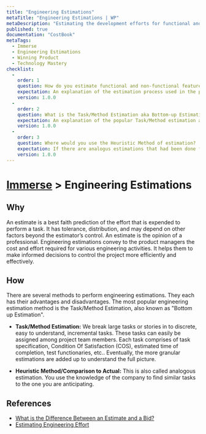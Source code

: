 ```yaml
---
title: "Engineering Estimations"
metaTitle: "Engineering Estimations | WP"
metaDescription: "Estimating the development efforts for functional and non-functional features."
published: true
documentation: "CostBook"
metaTags:
  - Immerse
  - Engineering Estimations
  - Winning Product 
  - Technology Mastery
checklist: 
  -
    order: 1
    question: How do you estimate functional and non-functional features in your project?
    expectation: An explanation of the estimation process used in the project. 
    version: 1.0.0
  -
    order: 2
    question: What is the Task/Method Estimation aka Bottom-up Estimation?
    expectation: An explanation of the popular Task/Method estimation and its key pointers 
    version: 1.0.0
  -
    order: 3
    question: Where would you use the Heuristic Method of estimation?
    expectation: If there are analogus estimations that had been done for similar features in the same or other projects. 
    version: 1.0.0
---
```

# [Immerse](../3-immerse.md) > Engineering Estimations

## Why
An estimate is a best faith prediction of the effort that is expended to perform a task. It has tolerance, distribution, and may depend on other factors beyond the estimator’s control. An estimate is the opinion of a professional.
Engineering estimations convey to the product managers the cost and effort required for various engineering activities. It helps them to make informed decisions to control the project more efficiently and effectively.


## How
There are several methods to perform engineering estimations. They each has their advantages and disadvantages. The most popular engineering estimation method is the Task/Method Estimation, also known as "Bottom up Estimation".

- **Task/Method Estimation:** We break large tasks or stories in to discrete, easy to understand, incremental tasks. These tasks can easily be assigned among project team members. Each task comprises of task specification, Condition Of Satisfaction (COS), estimated time of completion, test functionaries, etc.. Eventually, the more granular estimations are added up to understand the full picture.

- **Heuristic Method/Comparison to Actual:** This is also called analogous estimation. You use the knowledge of the company to find similar tasks to the one you are anticipating.

## References
- [What is the Difference Between an Estimate and a Bid?](https://sites.google.com/site/mullsengineeringmanagement/articles/three-methods-of-engineering-estimation/estimate-vs-bid)
- [Estimating Engineering Effort ](https://sites.google.com/site/mullsengineeringmanagement/articles/three-methods-of-engineering-estimation)
